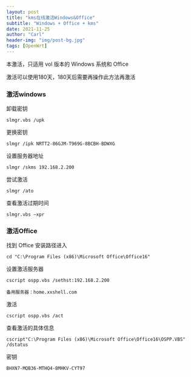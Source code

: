 ```yaml
---
layout: post
title: "kms在线激活Windows&Office"
subtitle: "Windows + Office + kms"
date: 2021-11-25
author: "Carl"
header-img: "img/post-bg.jpg"
tags: [OpenWrt]
---
```




本激活，只适用 vol 版本的 Windows 系统和 Office

激活可以使用180天，180天后需要再操作此方法再激活



### 激活windows

卸载密钥

`slmgr.vbs /upk`

更换密钥

`slmgr /ipk NRTT2-86GJM-T969G-8BCBH-BDWXG`

设置服务器地址

`slmgr /skms 192.168.2.200`

尝试激活

`slmgr /ato`

查看激活过期时间

`slmgr.vbs –xpr`



### 激活Office

找到 Office 安装路径进入

`cd "C:\Program Files (x86)\Microsoft Office\Office16"  `

设置激活服务器

`cscript ospp.vbs /sethst:192.168.2.200`

`备用服务器：home.xxshell.com`

激活

`cscript ospp.vbs /act`

查看激活的具体信息

`cscript"C:\Program Files (x86)\Microsoft Office\Office16\OSPP.VBS" /dstatus  `

密钥

`BHXN7-MQB36-MTHQ4-8MHKV-CYT97`
